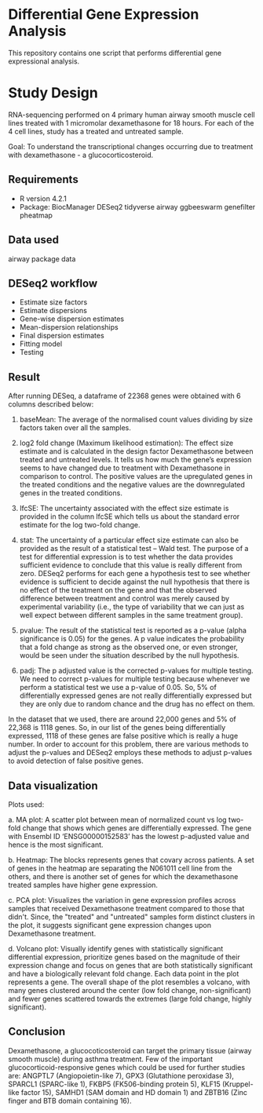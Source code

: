 # Differential Gene Expression Analysis
This repository contains one script that performs differential gene expressional analysis.

# Study Design
RNA-sequencing performed on 4 primary human airway smooth muscle cell lines treated with 1 micromolar dexamethasone for 18 hours.
For each of the 4 cell lines, study has a treated and untreated sample.

Goal: To understand the transcriptional changes occurring due to treatment with dexamethasone - a glucocorticosteroid.


## Requirements
- R version 4.2.1
- Package:
BiocManager
DESeq2 
tidyverse
airway
ggbeeswarm
genefilter
pheatmap

## Data used
airway package data

## DESeq2 workflow
- Estimate size factors
- Estimate dispersions
- Gene-wise dispersion estimates
- Mean-dispersion relationships
- Final dispersion estimates
- Fitting model
- Testing

## Result
After running DESeq, a dataframe of 22368 genes were obtained with 6 columns described below:

1. baseMean: The average of the normalised count values dividing by size factors taken over all the samples.

2. log2 fold change (Maximum likelihood estimation): The effect size estimate and is calculated in the design factor Dexamethasone between treated and untreated levels. 
   It tells us how much the gene’s expression seems to have changed due to treatment with Dexamethasone in comparison to control.
   The positive values are the upregulated genes in the treated conditions and the negative values are the downregulated genes in the treated conditions.

3. lfcSE: The uncertainty associated with the effect size estimate is provided in the column lfcSE which tells us about the standard error estimate for the log two-fold change.

4. stat: The uncertainty of a particular effect size estimate can also be provided as the result of a statistical test – Wald test.
   The purpose of a test for differential expression is to test whether the data provides sufficient evidence to conclude that this value is really different from zero.
   DESeq2 performs for each gene a hypothesis test to see whether evidence is sufficient to decide against the null hypothesis that there is no effect of the treatment on the gene and that the observed          
   difference between treatment and control was merely caused by experimental variability (i.e., the type of variability that we can just as well expect between different samples in the same treatment group).
   
5. pvalue: The result of the statistical test is reported as a p-value (alpha significance is 0.05) for the genes.
   A p value indicates the probability that a fold change as strong as the observed one, or even stronger, would be seen under the situation described by the null hypothesis.

6. padj: The p adjusted value is the corrected p-values for multiple testing.
   We need to correct p-values for multiple testing because whenever we perform a statistical test we use a p-value of 0.05.
   So, 5% of differentially expressed genes are not really differentially expressed but they are only due to random chance and the drug has no effect on them.

In the dataset that we used, there are around 22,000 genes and 5% of 22,368 is 1118 genes. 
So, in our list of the genes being differentially expressed, 1118 of these genes are false positive which is really a huge number. 
In order to account for this problem, there are various methods to adjust the p-values and DESeq2 employs these methods to adjust p-values to avoid detection of false positive genes.


## Data visualization 
Plots used:

   a. MA plot: A scatter plot between mean of normalized count vs log two-fold change that shows which genes are differentially expressed.
      The gene with Ensembl ID ‘ENSG00000152583’ has the lowest p-adjusted value and hence is the most significant.
   
   b. Heatmap: The blocks represents genes that covary across patients.
      A set of genes in the heatmap are separating the N061011 cell line from the others, and there is another set of genes for which the dexamethasone treated samples have higher gene expression.
   
   c. PCA plot: Visualizes the variation in gene expression profiles across samples that received Dexamethasone treatment compared to those that didn't.
      Since, the "treated" and "untreated" samples form distinct clusters in the plot, it suggests significant gene expression changes upon Dexamethasone treatment. 

   d. Volcano plot: Visually identify genes with statistically significant differential expression, prioritize genes based on the magnitude of their expression change and
      focus on genes that are both statistically significant and have a biologically relevant fold change.
      Each data point in the plot represents a gene.
      The overall shape of the plot resembles a volcano, with many genes clustered around the center (low fold change, non-significant) and
      fewer genes scattered towards the extremes (large fold change, highly significant).
   
   
## Conclusion
Dexamethasone, a glucocoticosteroid can target the primary tissue (airway smooth muscle) during asthma treatment. Few of the important glucocorticoid-responsive genes which could be used for further studies are:
ANGPTL7 (Angiopoietin-like 7), GPX3 (Glutathione peroxidase 3), SPARCL1 (SPARC-like 1), FKBP5 (FK506-binding protein 5), KLF15 (Kruppel-like factor 15), SAMHD1 (SAM domain and HD domain 1)	and 
ZBTB16 (Zinc finger and BTB domain containing 16).
